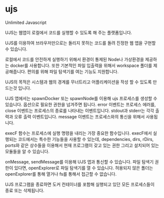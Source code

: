 # ujs
Unlimited Javascript

UJS는 웹앱이 로컬에서 코드를 실행할 수 있도록 해 주는 플랫폼입니다.

UJS를 이용하여 브라우저만으로는 돌리지 못하는 코드를 돌려 진정한 웹 앱을 구현할 수 있습니다.

로컬에서 코드를 안전하게 실행하기 위해서 환경이 통제된 Node나 가상환경을 제공하는 docker를 사용합니다. 
또한 기본적인 파일 입출력을 위해서 workspace 폴더를 제공해줍니다. 
편의를 위해 파일 탐색기를 여는 기능도 지원합니다.

UJS의 목적은 시스템과 웹의 경계를 무너트리고 
어플리케이션을 작성 할 수 있도록 만드는것 입니다.

UJS 앱에서는 spawnDocker 또는 spawnNode를 이용해 ujs 프로세스를 생성할 수 있습니다. 
옵션으로 필요한 권한을 넘겨주면 됩니다. 
error 이벤트는 프로세스 에러를, close 이벤트는 프로세스의 종료를 나타내는 이벤트입니다. 
stdout과 stderr는 각각 출력과 오류 출력 이벤트입니다. 
message 이벤트는 프로세스와의 통신을 위해서 사용됩니다. 

execF 함수는 프로세스에 실행 명령을 내리는 가장 중요한 함수입니다. 
execF에서 실행되는 코드에서는 특수한 기능들을 사용할 수 있는데, dependencies, dirs, rDirs, ports와 같은 상수들을 이용해서 현재 프로그램이 갖고 있는 권한 그리고 설치되어 있는 모듈들을 알 수 있습니다.

onMessage, sendMessage를 이용해 UJS 앱과 통신할 수 있습니다. 
파일 탐색기 권한이 있다면, openExplorer로 파일 탐색기를 열 수 있습니다. 
허용되지 않은 폴더는 openExplorer를 통해 열거나 fs를 통해서 접근할 수 없습니다.

UJS 프로그램을 종료하면 도커 컨테이너를 포함해 실행되고 있던 모든 프로세스들이 종료 또는 삭제됩니다.
